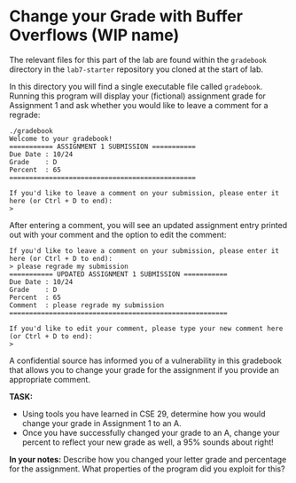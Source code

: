 # Change your Grade with Buffer Overflows (WIP name)

The relevant files for this part of the lab are found within the `gradebook` directory in the `lab7-starter` repository you cloned at the start of lab.

In this directory you will find a single executable file called `gradebook`. Running this program will display your (fictional) assignment grade for Assignment 1 and ask whether you would like to leave a comment for a regrade:
```
./gradebook
Welcome to your gradebook!
=========== ASSIGNMENT 1 SUBMISSION ===========
Due Date : 10/24
Grade    : D
Percent  : 65
===============================================

If you'd like to leave a comment on your submission, please enter it here (or Ctrl + D to end):
> 
```

After entering a comment, you will see an updated assignment entry printed out with your comment and the option to edit the comment:

```
If you'd like to leave a comment on your submission, please enter it here (or Ctrl + D to end):
> please regrade my submission
=========== UPDATED ASSIGNMENT 1 SUBMISSION ===========
Due Date : 10/24
Grade    : D
Percent  : 65
Comment  : please regrade my submission
=======================================================

If you'd like to edit your comment, please type your new comment here (or Ctrl + D to end):
> 
```

A confidential source has informed you of a vulnerability in this gradebook that allows you to change your grade for the assignment if you provide an appropriate comment.

**TASK:**
- Using tools you have learned in CSE 29, determine how you would change your grade in Assignment 1 to an A.
- Once you have successfully changed your grade to an A, change your percent to reflect your new grade as well, a 95% sounds about right!

**In your notes:** Describe how you changed your letter grade and percentage for the assignment. What properties of the program did you exploit for this?